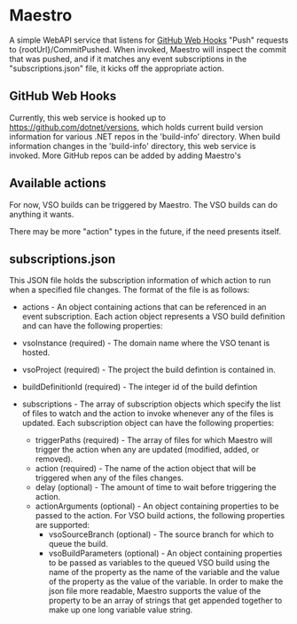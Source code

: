 # Maestro

A simple WebAPI service that listens for [GitHub Web Hooks](https://developer.github.com/webhooks/) "Push" requests 
to {rootUrl}/CommitPushed. When invoked, Maestro will inspect the commit that was pushed, and if it
matches any event subscriptions in the "subscriptions.json" file, it kicks off the appropriate action.

## GitHub Web Hooks

Currently, this web service is hooked up to https://github.com/dotnet/versions, which holds current build version
information for various .NET repos in the 'build-info' directory. When build information changes in the 'build-info'
directory, this web service is invoked. More GitHub repos can be added by adding Maestro's 

## Available actions

For now, VSO builds can be triggered by Maestro. The VSO builds can do anything it wants.

There may be more "action" types in the future, if the need presents itself.

## subscriptions.json

This JSON file holds the subscription information of which action to run when a specified file changes. The format
of the file is as follows:

- actions - An object containing actions that can be referenced in an event subscription. Each action object
represents a VSO build definition and can have the following properties:
 - vsoInstance (required) - The domain name where the VSO tenant is hosted.
 - vsoProject (required) - The project the build defintion is contained in.
 - buildDefinitionId (required) - The integer id of the build defintion 

- subscriptions - The array of subscription objects which specify the list of files to watch and the action
to invoke whenever any of the files is updated. Each subscription object can have the following properties:
  - triggerPaths (required) - The array of files for which Maestro will trigger the action when any are updated
  (modified, added, or removed).
  - action (required) - The name of the action object that will be triggered when any of the files changes.
  - delay (optional) - The amount of time to wait before triggering the action.
  - actionArguments (optional) - An object containing properties to be passed to the action. For VSO build actions,
  the following properties are supported:
    - vsoSourceBranch (optional) - The source branch for which to queue the build.
    - vsoBuildParameters (optional) - An object containing properties to be passed as variables to the queued VSO
    build using the name of the property as the name of the variable and the value of the property as the value of
    the variable. In order to make the json file more readable, Maestro supports the value of the property to be
    an array of strings that get appended together to make up one long variable value string.

